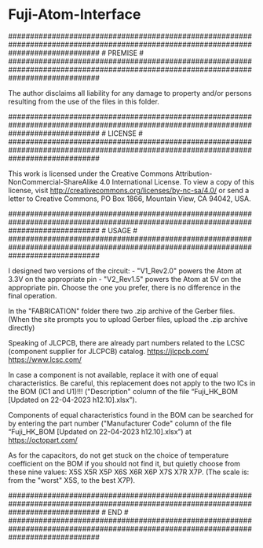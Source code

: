 # Fuji-Atom-Interface

#####################################################################################################################################
                                                             #   PREMISE   #
#####################################################################################################################################

The author disclaims all liability for any damage to property and/or persons resulting from the use of the files in this folder.

#####################################################################################################################################
                                                             #   LICENSE   #
#####################################################################################################################################

This work is licensed under the Creative Commons Attribution-NonCommercial-ShareAlike 4.0 International License.
To view a copy of this license, visit http://creativecommons.org/licenses/by-nc-sa/4.0/ or send a letter to 
Creative Commons, PO Box 1866, Mountain View, CA 94042, USA.

#####################################################################################################################################
                                                             #    USAGE    #
#####################################################################################################################################

I designed two versions of the circuit: 
	-	"V1_Rev2.0" powers the Atom at 3.3V on the appropriate pin
    -	"V2_Rev1.5" powers the Atom at 5V on the appropriate pin.
Choose the one you prefer, there is no difference in the final operation.

In the "FABRICATION" folder there two .zip archive of the Gerber files. 
(When the site prompts you to upload Gerber files, upload the .zip archive directly)

Speaking of JLCPCB, there are already part numbers related to the LCSC (component supplier for JLCPCB) catalog.
https://jlcpcb.com/			https://www.lcsc.com/

In case a component is not available, replace it with one of equal characteristics.
Be careful, this replacement does not apply to the two ICs in the BOM (IC1 and U1)!!!
("Description" column of the file “Fuji_HK_BOM [Updated on 22-04-2023 h12.10].xlsx”). 

Components of equal characteristics found in the BOM can be searched for by entering the part number
("Manufacturer Code" column of the file “Fuji_HK_BOM [Updated on 22-04-2023 h12.10].xlsx”) at https://octopart.com/

As for the capacitors, do not get stuck on the choice of temperature coefficient on the BOM if you should not find it, but quietly 
choose from these nine values: X5S X5R X5P X6S X6R X6P X7S X7R X7P. (The scale is: from the "worst" X5S, to the best X7P).

#####################################################################################################################################
                                                             #    END    #
#####################################################################################################################################

